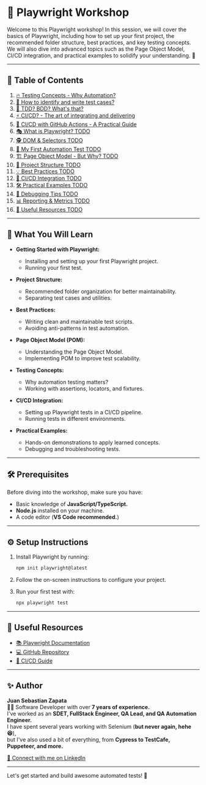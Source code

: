 # 🚀 Playwright Workshop

Welcome to this Playwright workshop! In this session, we will cover the basics of Playwright, including how to set up your first project, the recommended folder structure, best practices, and key testing concepts. We will also dive into advanced topics such as the Page Object Model, CI/CD integration, and practical examples to solidify your understanding. 🧪

---

## 📖 Table of Contents

1. [🔥 Testing Concepts - Why Automation?](https://github.com/ThormodzT/playwright-workshop/blob/main/slides/testing-concepts/testing-concepts.md)
2. [🤔 How to identify and write test cases?](https://github.com/ThormodzT/playwright-workshop/blob/main/slides/testing-concepts/identify-test-cases.md)
3. [🥶 TDD? BDD? What's that?](https://github.com/ThormodzT/playwright-workshop/blob/main/slides/testing-concepts/tdd-bdd.md)
4. [⚡ CI/CD? - The art of integrating and delivering](https://github.com/ThormodzT/playwright-workshop/blob/main/slides/testing-concepts/ci-cd-concepts.md)
5. [🤜 CI/CD with GitHub Actions - A Practical Guide](https://github.com/ThormodzT/playwright-workshop/blob/main/slides/testing-concepts/ci-cd-actions.md)
6. [🎭 What is Playwright? TODO](https://github.com/yourrepo/playwright-workshop/what-is-playwright.md)
7. [🕵️ DOM & Selectors TODO](https://github.com/yourrepo/playwright-workshop/dom-selectors.md)
8. [🚀 My First Automation Test TODO](https://github.com/yourrepo/playwright-workshop/first-test.md)
9. [🏗️ Page Object Model - But Why? TODO](https://github.com/yourrepo/playwright-workshop/pom.md)
10. [📂 Project Structure TODO](https://github.com/yourrepo/playwright-workshop/project-structure.md)
11. [💡 Best Practices TODO](https://github.com/yourrepo/playwright-workshop/best-practices.md)
12. [🔄 CI/CD Integration TODO](https://github.com/yourrepo/playwright-workshop/ci-cd.md)
13. [🛠️ Practical Examples TODO](https://github.com/yourrepo/playwright-workshop/practical-examples.md)
14. [🐞 Debugging Tips TODO](https://github.com/yourrepo/playwright-workshop/debugging.md)
15. [📊 Reporting & Metrics TODO](https://github.com/yourrepo/playwright-workshop/reporting.md)
16. [🔗 Useful Resources TODO](https://github.com/yourrepo/playwright-workshop/resources.md)

---

## 🎯 What You Will Learn

- **Getting Started with Playwright:**

  - Installing and setting up your first Playwright project.
  - Running your first test.

- **Project Structure:**

  - Recommended folder organization for better maintainability.
  - Separating test cases and utilities.

- **Best Practices:**

  - Writing clean and maintainable test scripts.
  - Avoiding anti-patterns in test automation.

- **Page Object Model (POM):**

  - Understanding the Page Object Model.
  - Implementing POM to improve test scalability.

- **Testing Concepts:**

  - Why automation testing matters?
  - Working with assertions, locators, and fixtures.

- **CI/CD Integration:**

  - Setting up Playwright tests in a CI/CD pipeline.
  - Running tests in different environments.

- **Practical Examples:**
  - Hands-on demonstrations to apply learned concepts.
  - Debugging and troubleshooting tests.

---

## 🛠️ Prerequisites

Before diving into the workshop, make sure you have:

- Basic knowledge of **JavaScript/TypeScript.**
- **Node.js** installed on your machine.
- A code editor (**VS Code recommended.**)

---

## ⚙️ Setup Instructions

1. Install Playwright by running:

   ```bash
   npm init playwright@latest
   ```

2. Follow the on-screen instructions to configure your project.

3. Run your first test with:

   ```bash
   npx playwright test
   ```

---

## 🔗 Useful Resources

- [📚 Playwright Documentation](https://playwright.dev/)
- [💻 GitHub Repository](https://github.com/microsoft/playwright)
- [🔀 CI/CD Guide](https://playwright.dev/docs/ci)

---

## ✨ Author

**Juan Sebastian Zapata**  
🧑‍💻 Software Developer with over **7 years of experience.**  
I've worked as an **SDET, FullStack Engineer, QA Lead, and QA Automation Engineer.**  
I have spent several years working with Selenium (**but never again, hehe 😆**),  
but I've also used a bit of everything, from **Cypress to TestCafe, Puppeteer, and more.**

[🔗 Connect with me on LinkedIn](https://www.linkedin.com/in/juan-sebastian-zapata/)

---

Let's get started and build awesome automated tests! 🚀
